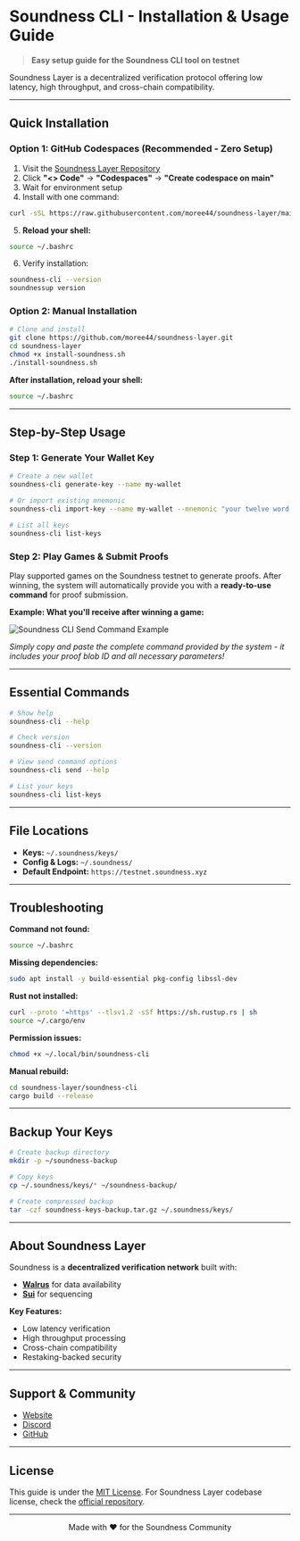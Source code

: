 # Soundness CLI - Installation & Usage Guide

> **Easy setup guide for the Soundness CLI tool on testnet**

Soundness Layer is a decentralized verification protocol offering low latency, high throughput, and cross-chain compatibility.

---

## Quick Installation

### Option 1: GitHub Codespaces (Recommended - Zero Setup)
1. Visit the [Soundness Layer Repository](https://github.com/moree44/soundness-layer)
2. Click **"<> Code"** → **"Codespaces"** → **"Create codespace on main"**
3. Wait for environment setup
4. Install with one command:
```bash
curl -sSL https://raw.githubusercontent.com/moree44/soundness-layer/main/install-soundness.sh | bash
```
5. **Reload your shell:**
```bash
source ~/.bashrc
```
6. Verify installation:
```bash
soundness-cli --version
soundnessup version
```

### Option 2: Manual Installation
```bash
# Clone and install
git clone https://github.com/moree44/soundness-layer.git
cd soundness-layer
chmod +x install-soundness.sh
./install-soundness.sh
```
**After installation, reload your shell:**
```bash
source ~/.bashrc
```

---

## Step-by-Step Usage

### Step 1: Generate Your Wallet Key
```bash
# Create a new wallet
soundness-cli generate-key --name my-wallet

# Or import existing mnemonic
soundness-cli import-key --name my-wallet --mnemonic "your twelve word seed here"

# List all keys
soundness-cli list-keys
```

### Step 2: Play Games & Submit Proofs
Play supported games on the Soundness testnet to generate proofs. After winning, the system will automatically provide you with a **ready-to-use command** for proof submission.

**Example: What you'll receive after winning a game:**

![Soundness CLI Send Command Example](https://i.imgur.com/rMxXVxC.png)

*Simply copy and paste the complete command provided by the system - it includes your proof blob ID and all necessary parameters!*

---

## Essential Commands

```bash
# Show help
soundness-cli --help

# Check version
soundness-cli --version

# View send command options
soundness-cli send --help

# List your keys
soundness-cli list-keys
```

---

## File Locations

- **Keys:** `~/.soundness/keys/`
- **Config & Logs:** `~/.soundness/`
- **Default Endpoint:** `https://testnet.soundness.xyz`

---

## Troubleshooting

**Command not found:**
```bash
source ~/.bashrc
```

**Missing dependencies:**
```bash
sudo apt install -y build-essential pkg-config libssl-dev
```

**Rust not installed:**
```bash
curl --proto '=https' --tlsv1.2 -sSf https://sh.rustup.rs | sh
source ~/.cargo/env
```

**Permission issues:**
```bash
chmod +x ~/.local/bin/soundness-cli
```

**Manual rebuild:**
```bash
cd soundness-layer/soundness-cli
cargo build --release
```

---

## Backup Your Keys

```bash
# Create backup directory
mkdir -p ~/soundness-backup

# Copy keys
cp ~/.soundness/keys/* ~/soundness-backup/

# Create compressed backup
tar -czf soundness-keys-backup.tar.gz ~/.soundness/keys/
```

---

## About Soundness Layer

Soundness is a **decentralized verification network** built with:
- **[Walrus](https://www.walrus.xyz/)** for data availability
- **[Sui](https://sui.io/)** for sequencing

**Key Features:**
- Low latency verification
- High throughput processing
- Cross-chain compatibility
- Restaking-backed security

---

## Support & Community

- [Website](https://soundness.xyz/)
- [Discord](https://discord.gg/F4cGbdqgw8)
- [GitHub](https://github.com/SoundnessLabs/soundness-layer)

---

## License

This guide is under the [MIT License](LICENSE). For Soundness Layer codebase license, check the [official repository](https://github.com/SoundnessLabs/soundness-layer).

---

<div align="center">
  Made with ❤️ for the Soundness Community
</div>
